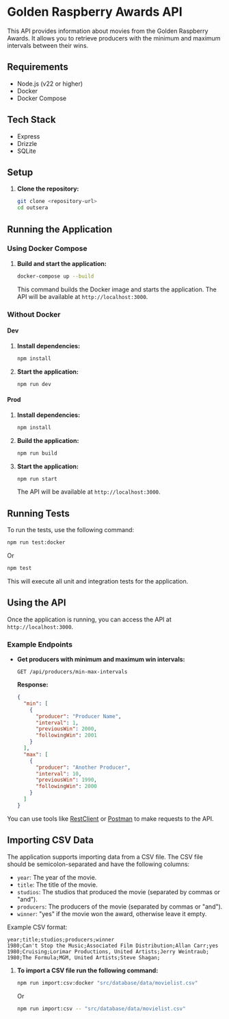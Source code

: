# Golden Raspberry Awards API

This API provides information about movies from the Golden Raspberry Awards. It allows you to retrieve producers with the minimum and maximum intervals between their wins.

## Requirements

- Node.js (v22 or higher)
- Docker
- Docker Compose

## Tech Stack

- Express
- Drizzle
- SQLite

## Setup

1.  **Clone the repository:**

    ```bash
    git clone <repository-url>
    cd outsera
    ```

## Running the Application

### Using Docker Compose

1.  **Build and start the application:**

    ```bash
    docker-compose up --build
    ```

    This command builds the Docker image and starts the application. The API will be available at `http://localhost:3000`.

### Without Docker

#### Dev

1.  **Install dependencies:**

    ```bash
    npm install
    ```

2.  **Start the application:**

    ```bash
    npm run dev
    ```

#### Prod

1.  **Install dependencies:**

    ```bash
    npm install
    ```

2.  **Build the application:**

    ```bash
    npm run build
    ```

3.  **Start the application:**

    ```bash
    npm run start
    ```

    The API will be available at `http://localhost:3000`.

## Running Tests

To run the tests, use the following command:

```bash
npm run test:docker
```

Or

```bash
npm test
```

This will execute all unit and integration tests for the application.

## Using the API

Once the application is running, you can access the API at `http://localhost:3000`.

### Example Endpoints

- **Get producers with minimum and maximum win intervals:**

  ```
  GET /api/producers/min-max-intervals
  ```

  **Response:**

  ```json
  {
    "min": [
      {
        "producer": "Producer Name",
        "interval": 1,
        "previousWin": 2000,
        "followingWin": 2001
      }
    ],
    "max": [
      {
        "producer": "Another Producer",
        "interval": 10,
        "previousWin": 1990,
        "followingWin": 2000
      }
    ]
  }
  ```

You can use tools like [RestClient](https://github.com/Huachao/vscode-restclient/blob/master/README.md) or [Postman](https://www.postman.com/) to make requests to the API.

## Importing CSV Data

The application supports importing data from a CSV file. The CSV file should be semicolon-separated and have the following columns:

- `year`: The year of the movie.
- `title`: The title of the movie.
- `studios`: The studios that produced the movie (separated by commas or "and").
- `producers`: The producers of the movie (separated by commas or "and").
- `winner`: "yes" if the movie won the award, otherwise leave it empty.

Example CSV format:

```csv
year;title;studios;producers;winner
1980;Can't Stop the Music;Associated Film Distribution;Allan Carr;yes
1980;Cruising;Lorimar Productions, United Artists;Jerry Weintraub;
1980;The Formula;MGM, United Artists;Steve Shagan;
```

1.  **To import a CSV file run the following command:**

    ```bash
    npm run import:csv:docker "src/database/data/movielist.csv"
    ```

    Or

    ```bash
    npm run import:csv -- "src/database/data/movielist.csv"
    ```
